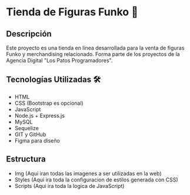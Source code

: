 # Tienda de Figuras Funko 🦆

## Descripción
Este proyecto es una tienda en línea desarrollada para la venta de figuras Funko y merchandising relacionado. Forma parte de los proyectos de la Agencia Digital "Los Patos Programadores".

## Tecnologías Utilizadas 🛠️
- HTML
- CSS (Bootstrap es opcional)
- JavaScript
- Node.js + Express.js
- MySQL
- Sequelize
- GIT y GitHub
- Figma para diseño

## Estructura
- Img (Aqui iran todas las imagenes a ser utilizadas en la web)
- Styles (Aqui ira toda la configuracion de estilos generada con CSS)
- Scripts (Aqui ira toda la logica de JavaScript)